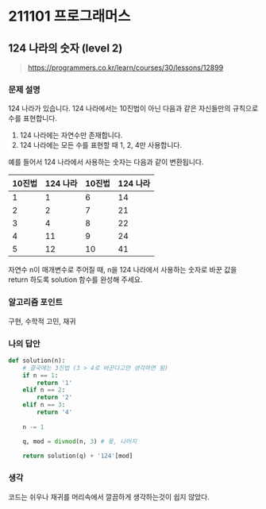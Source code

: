 # 211101 프로그래머스

## 124 나라의 숫자 (level 2)

> https://programmers.co.kr/learn/courses/30/lessons/12899

### 문제 설명

124 나라가 있습니다. 124 나라에서는 10진법이 아닌 다음과 같은 자신들만의 규칙으로 수를 표현합니다.

1. 124 나라에는 자연수만 존재합니다.
2. 124 나라에는 모든 수를 표현할 때 1, 2, 4만 사용합니다.

예를 들어서 124 나라에서 사용하는 숫자는 다음과 같이 변환됩니다.

| 10진법 | 124 나라 | 10진법 | 124 나라 |
| ------ | -------- | ------ | -------- |
| 1      | 1        | 6      | 14       |
| 2      | 2        | 7      | 21       |
| 3      | 4        | 8      | 22       |
| 4      | 11       | 9      | 24       |
| 5      | 12       | 10     | 41       |

자연수 n이 매개변수로 주어질 때, n을 124 나라에서 사용하는 숫자로 바꾼 값을 return 하도록 solution 함수를 완성해 주세요.

### 알고리즘 포인트

구현, 수학적 고민, 재귀

### 나의 답안

```python
def solution(n):
    # 결국에는 3진법 (3 > 4로 바꾼다고만 생각하면 됨)
    if n == 1:
        return '1'
    elif n == 2:
        return '2'
    elif n == 3:
        return '4'
    
    n -= 1

    q, mod = divmod(n, 3) # 몫, 나머지
        
    return solution(q) + '124'[mod]
```

### 생각

코드는 쉬우나 재귀를 머리속에서 깔끔하게 생각하는것이 쉽지 않았다. 
